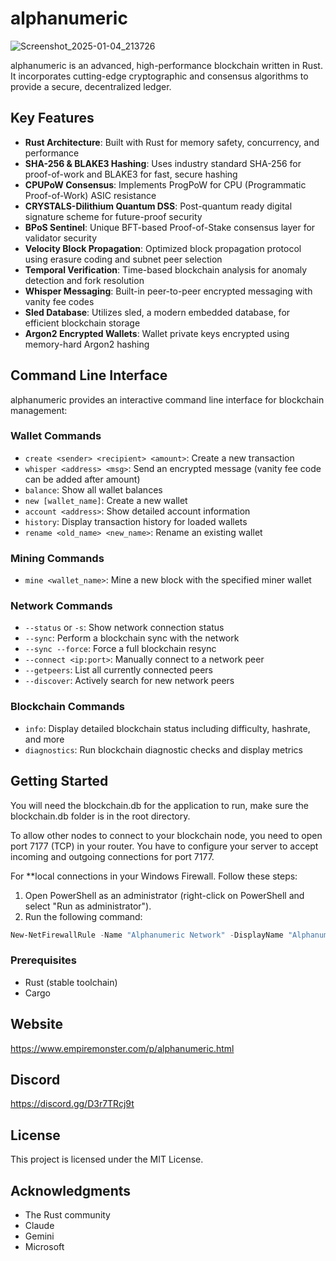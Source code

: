 # alphanumeric
![Screenshot_2025-01-04_213726](https://github.com/user-attachments/assets/0b5c747c-53f7-4e09-82c8-0e9bfbd8cd89)

alphanumeric is an advanced, high-performance blockchain written in Rust. It incorporates cutting-edge cryptographic and consensus algorithms to provide a secure, decentralized ledger.

## Key Features

- **Rust Architecture**: Built with Rust for memory safety, concurrency, and performance 
- **SHA-256 & BLAKE3 Hashing**: Uses industry standard SHA-256 for proof-of-work and BLAKE3 for fast, secure hashing
- **CPUPoW Consensus**: Implements ProgPoW for CPU (Programmatic Proof-of-Work) ASIC resistance 
- **CRYSTALS-Dilithium Quantum DSS**: Post-quantum ready digital signature scheme for future-proof security
- **BPoS Sentinel**: Unique BFT-based Proof-of-Stake consensus layer for validator security
- **Velocity Block Propagation**: Optimized block propagation protocol using erasure coding and subnet peer selection
- **Temporal Verification**: Time-based blockchain analysis for anomaly detection and fork resolution
- **Whisper Messaging**: Built-in peer-to-peer encrypted messaging with vanity fee codes
- **Sled Database**: Utilizes sled, a modern embedded database, for efficient blockchain storage
- **Argon2 Encrypted Wallets**: Wallet private keys encrypted using memory-hard Argon2 hashing

## Command Line Interface

alphanumeric provides an interactive command line interface for blockchain management:

### Wallet Commands
- `create <sender> <recipient> <amount>`: Create a new transaction
- `whisper <address> <msg>`: Send an encrypted message (vanity fee code can be added after amount)
- `balance`: Show all wallet balances  
- `new [wallet_name]`: Create a new wallet
- `account <address>`: Show detailed account information
- `history`: Display transaction history for loaded wallets
- `rename <old_name> <new_name>`: Rename an existing wallet

### Mining Commands  
- `mine <wallet_name>`: Mine a new block with the specified miner wallet

### Network Commands
- `--status` or `-s`: Show network connection status
- `--sync`: Perform a blockchain sync with the network  
- `--sync --force`: Force a full blockchain resync
- `--connect <ip:port>`: Manually connect to a network peer
- `--getpeers`: List all currently connected peers
- `--discover`: Actively search for new network peers

### Blockchain Commands
- `info`: Display detailed blockchain status including difficulty, hashrate, and more 
- `diagnostics`: Run blockchain diagnostic checks and display metrics

## Getting Started
You will need the blockchain.db for the application to run, make sure the blockchain.db folder is in the root directory.

To allow other nodes to connect to your blockchain node, you need to open port 7177 (TCP) in your router. You have to configure your server to accept incoming and outgoing connections for port 7177.

For **local connections in your Windows Firewall. Follow these steps:

1.  Open PowerShell as an administrator (right-click on PowerShell and select "Run as administrator").
2.  Run the following command:

```powershell
New-NetFirewallRule -Name "Alphanumeric Network" -DisplayName "Alphanumeric Network (Port 7177)" -Protocol TCP -LocalPort 7177 -Direction Inbound,Outbound -Action Allow
```
### Prerequisites
- Rust (stable toolchain)
- Cargo

## Website
https://www.empiremonster.com/p/alphanumeric.html

## Discord
https://discord.gg/D3r7TRcj9t

## License
This project is licensed under the MIT License.

## Acknowledgments
- The Rust community
- Claude
- Gemini
- Microsoft
